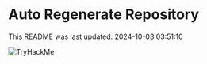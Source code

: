 # Auto Regenerate Repository

This README was last updated: 2024-10-03 03:51:10

 ![TryHackMe](https://tryhackme.com/badge/533634)